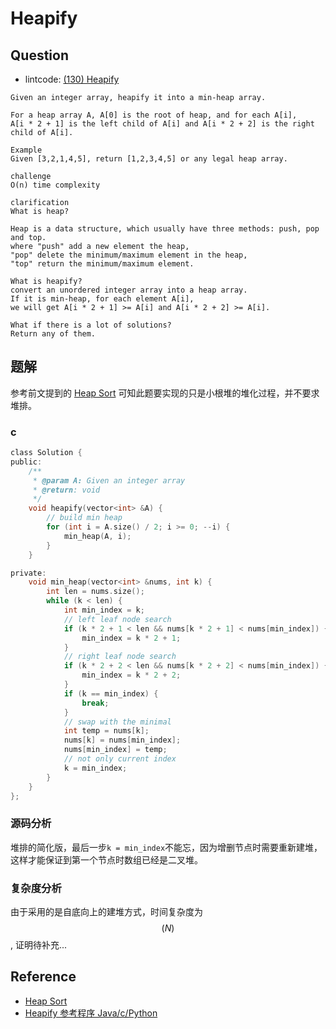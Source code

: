 # Heapify

## Question

- lintcode: [(130) Heapify](http://www.lintcode.com/en/problem/heapify/)

```
Given an integer array, heapify it into a min-heap array.

For a heap array A, A[0] is the root of heap, and for each A[i],
A[i * 2 + 1] is the left child of A[i] and A[i * 2 + 2] is the right child of A[i].

Example
Given [3,2,1,4,5], return [1,2,3,4,5] or any legal heap array.

challenge
O(n) time complexity

clarification
What is heap?

Heap is a data structure, which usually have three methods: push, pop and top.
where "push" add a new element the heap,
"pop" delete the minimum/maximum element in the heap,
"top" return the minimum/maximum element.

What is heapify?
convert an unordered integer array into a heap array.
If it is min-heap, for each element A[i],
we will get A[i * 2 + 1] >= A[i] and A[i * 2 + 2] >= A[i].

What if there is a lot of solutions?
Return any of them.
```

## 题解

参考前文提到的 [Heap Sort](http://algorithm.yuanbin.me/zh-hans/basics_sorting/heap_sort.html) 可知此题要实现的只是小根堆的堆化过程，并不要求堆排。

### c

```c
class Solution {
public:
    /**
     * @param A: Given an integer array
     * @return: void
     */
    void heapify(vector<int> &A) {
        // build min heap
        for (int i = A.size() / 2; i >= 0; --i) {
            min_heap(A, i);
        }
    }

private:
    void min_heap(vector<int> &nums, int k) {
        int len = nums.size();
        while (k < len) {
            int min_index = k;
            // left leaf node search
            if (k * 2 + 1 < len && nums[k * 2 + 1] < nums[min_index]) {
                min_index = k * 2 + 1;
            }
            // right leaf node search
            if (k * 2 + 2 < len && nums[k * 2 + 2] < nums[min_index]) {
                min_index = k * 2 + 2;
            }
            if (k == min_index) {
                break;
            }
            // swap with the minimal
            int temp = nums[k];
            nums[k] = nums[min_index];
            nums[min_index] = temp;
            // not only current index
            k = min_index;
        }
    }
};
```

### 源码分析

堆排的简化版，最后一步`k = min_index`不能忘，因为增删节点时需要重新建堆，这样才能保证到第一个节点时数组已经是二叉堆。

### 复杂度分析

由于采用的是自底向上的建堆方式，时间复杂度为 $$(N)$$, 证明待补充...

## Reference

- [Heap Sort](http://algorithm.yuanbin.me/zh-hans/basics_sorting/heap_sort.html)
- [Heapify 参考程序 Java/c/Python](http://www.jiuzhang.com/solutions/heapify/)
